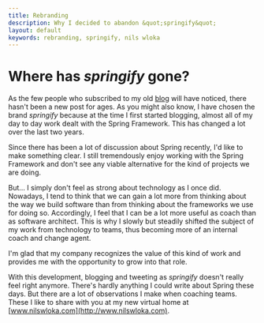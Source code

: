 ```yaml
---
title: Rebranding
description: Why I decided to abandon &quot;springify&quot;
layout: default
keywords: rebranding, springify, nils wloka
---
```

# Where has *springify* gone?

As the few people who subscribed to my old
[blog](http://www.springify.com) 
will have noticed, there hasn't been a new
post for ages. As you might also know, I have chosen the brand
*springify* because at the time I first started blogging, almost all of my
day to day work dealt with the Spring Framework. This has changed a
lot over the last two years.

Since there has been a lot of discussion about Spring recently, I'd
like to make something clear. I still tremendously enjoy working with
the Spring Framework and don't see any viable alternative for the kind
of projects we are doing.

But... I simply don't feel as strong about technology as I once
did. Nowadays, I tend to think that we can gain a lot more from
thinking about the way we build software than from thinking about the
frameworks we use for doing so. Accordingly, I feel that I can be a
lot more useful as coach than as software architect. This is why I
slowly but steadily shifted the subject of my work from technology to
teams, thus becoming more of an internal coach and change agent.

I'm glad that my company recognizes the value of this kind of work and
provides me with the opportunity to grow into that role.

With this development, blogging and tweeting as *springify* doesn't
really feel right anymore. There's hardly anything I could write about
Spring these days. But there are a lot of observations I make when
coaching teams. These I like to share with you at my new virtual home
at [www.nilswloka.com](http://www.nilswloka.com).
